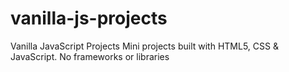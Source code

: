 # vanilla-js-projects
Vanilla JavaScript Projects
Mini projects built with HTML5, CSS & JavaScript. No frameworks or libraries
